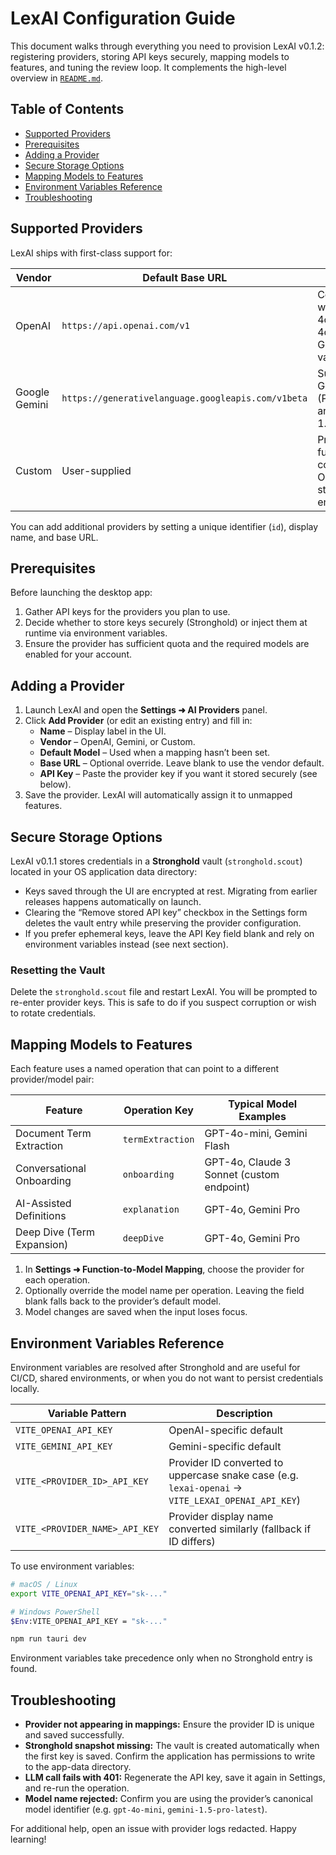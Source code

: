 # LexAI Configuration Guide

This document walks through everything you need to provision LexAI v0.1.2: registering providers, storing API keys securely, mapping models to features, and tuning the review loop. It complements the high-level overview in [`README.md`](README.md).

## Table of Contents

- [Supported Providers](#supported-providers)
- [Prerequisites](#prerequisites)
- [Adding a Provider](#adding-a-provider)
- [Secure Storage Options](#secure-storage-options)
- [Mapping Models to Features](#mapping-models-to-features)
- [Environment Variables Reference](#environment-variables-reference)
- [Troubleshooting](#troubleshooting)

## Supported Providers

LexAI ships with first-class support for:

| Vendor        | Default Base URL                       | Notes |
| ------------- | -------------------------------------- | ----- |
| OpenAI        | `https://api.openai.com/v1`            | Compatible with GPT-4o, GPT-4o-mini, GPT-3.5 variants |
| Google Gemini | `https://generativelanguage.googleapis.com/v1beta` | Supports Gemini 1.5 (Pro/Flash) and Gemini 1.0 |
| Custom        | User-supplied                          | Provide a fully compatible OpenAI-style endpoint |

You can add additional providers by setting a unique identifier (`id`), display name, and base URL.

## Prerequisites

Before launching the desktop app:

1. Gather API keys for the providers you plan to use.
2. Decide whether to store keys securely (Stronghold) or inject them at runtime via environment variables.
3. Ensure the provider has sufficient quota and the required models are enabled for your account.

## Adding a Provider

1. Launch LexAI and open the **Settings ➜ AI Providers** panel.
2. Click **Add Provider** (or edit an existing entry) and fill in:
   - **Name** – Display label in the UI.
   - **Vendor** – OpenAI, Gemini, or Custom.
   - **Default Model** – Used when a mapping hasn’t been set.
   - **Base URL** – Optional override. Leave blank to use the vendor default.
   - **API Key** – Paste the provider key if you want it stored securely (see below).
3. Save the provider. LexAI will automatically assign it to unmapped features.

## Secure Storage Options

LexAI v0.1.1 stores credentials in a **Stronghold** vault (`stronghold.scout`) located in your OS application data directory:

- Keys saved through the UI are encrypted at rest. Migrating from earlier releases happens automatically on launch.
- Clearing the “Remove stored API key” checkbox in the Settings form deletes the vault entry while preserving the provider configuration.
- If you prefer ephemeral keys, leave the API Key field blank and rely on environment variables instead (see next section).

### Resetting the Vault

Delete the `stronghold.scout` file and restart LexAI. You will be prompted to re-enter provider keys. This is safe to do if you suspect corruption or wish to rotate credentials.

## Mapping Models to Features

Each feature uses a named operation that can point to a different provider/model pair:

| Feature                      | Operation Key       | Typical Model Examples |
| --------------------------- | ------------------- | ---------------------- |
| Document Term Extraction    | `termExtraction`    | GPT-4o-mini, Gemini Flash |
| Conversational Onboarding   | `onboarding`        | GPT-4o, Claude 3 Sonnet (custom endpoint) |
| AI-Assisted Definitions     | `explanation`       | GPT-4o, Gemini Pro |
| Deep Dive (Term Expansion)  | `deepDive`          | GPT-4o, Gemini Pro |

1. In **Settings ➜ Function-to-Model Mapping**, choose the provider for each operation.
2. Optionally override the model name per operation. Leaving the field blank falls back to the provider’s default model.
3. Model changes are saved when the input loses focus.

## Environment Variables Reference

Environment variables are resolved after Stronghold and are useful for CI/CD, shared environments, or when you do not want to persist credentials locally.

| Variable Pattern                    | Description |
| ---------------------------------- | ----------- |
| `VITE_OPENAI_API_KEY`              | OpenAI-specific default |
| `VITE_GEMINI_API_KEY`              | Gemini-specific default |
| `VITE_<PROVIDER_ID>_API_KEY`       | Provider ID converted to uppercase snake case (e.g. `lexai-openai` → `VITE_LEXAI_OPENAI_API_KEY`) |
| `VITE_<PROVIDER_NAME>_API_KEY`     | Provider display name converted similarly (fallback if ID differs) |

To use environment variables:

```bash
# macOS / Linux
export VITE_OPENAI_API_KEY="sk-..."

# Windows PowerShell
$Env:VITE_OPENAI_API_KEY = "sk-..."

npm run tauri dev
```

Environment variables take precedence only when no Stronghold entry is found.

## Troubleshooting

- **Provider not appearing in mappings:** Ensure the provider ID is unique and saved successfully.
- **Stronghold snapshot missing:** The vault is created automatically when the first key is saved. Confirm the application has permissions to write to the app-data directory.
- **LLM call fails with 401:** Regenerate the API key, save it again in Settings, and re-run the operation.
- **Model name rejected:** Confirm you are using the provider’s canonical model identifier (e.g. `gpt-4o-mini`, `gemini-1.5-pro-latest`).

For additional help, open an issue with provider logs redacted. Happy learning!
